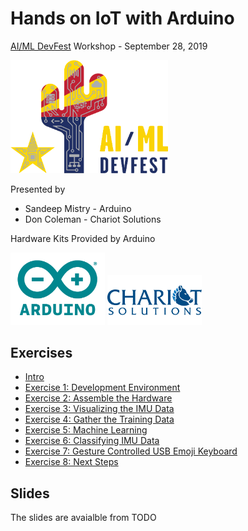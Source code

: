 # Hands on IoT with Arduino
[AI/ML DevFest](https://www.iotdevfest.com) Workshop - September 28, 2019

<a href="https://aimldevfest.com"><img src="images/AI-ML-devfest-AZ-2019-horz.png" alt="AI/ML DevFest Logo" width=50%></a>

Presented by
 * Sandeep Mistry - Arduino
 * Don Coleman - Chariot Solutions

Hardware Kits Provided by Arduino

<a href="https://arduino.cc"><img src="images/Arduino_logo_R_highquality.png" alt="Arduino Logo" width=30%><a/>
<a href="https://chariotsolutions.com"><img src="images/ChariotSolutions.png" alt="Chariot Solutions Logo" width=30%></a>


## Exercises

* [Intro](exercises/intro.md)
* [Exercise 1: Development Environment](exercises/exercise1.md)
* [Exercise 2: Assemble the Hardware](exercises/exercise2.md)
* [Exercise 3: Visualizing the IMU Data](exercises/exercise3.md)
* [Exercise 4: Gather the Training Data](exercises/exercise4.md)
* [Exercise 5: Machine Learning](exercises/exercise5.md)
* [Exercise 6: Classifying IMU Data](exercises/exercise6.md)
* [Exercise 7: Gesture Controlled USB Emoji Keyboard](exercises/exercise7.md)
* [Exercise 8: Next Steps](exercises/exercise8.md)


## Slides

The slides are avaialble from TODO
